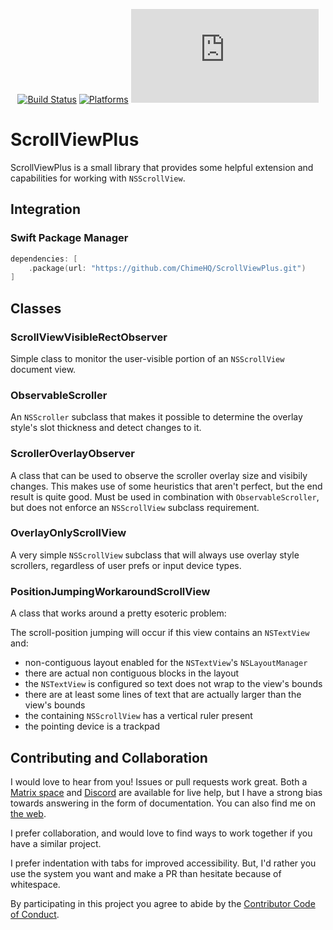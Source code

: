 <div align="center">

[![Build Status][build status badge]][build status]
[![Platforms][platforms badge]][platforms]
[![Matrix][matrix badge]][matrix]

</div>

# ScrollViewPlus

ScrollViewPlus is a small library that provides some helpful extension and capabilities for working with `NSScrollView`.

## Integration

### Swift Package Manager

```swift
dependencies: [
    .package(url: "https://github.com/ChimeHQ/ScrollViewPlus.git")
]
```

## Classes

### ScrollViewVisibleRectObserver

Simple class to monitor the user-visible portion of an `NSScrollView` document view.

### ObservableScroller

An `NSScroller` subclass that makes it possible to determine the overlay style's slot thickness and detect changes to it.

### ScrollerOverlayObserver

A class that can be used to observe the scroller overlay size and visibily changes. This makes use of some heuristics that aren't perfect, but the end result is quite good. Must be used in combination with `ObservableScroller`, but does not enforce an `NSScrollView` subclass requirement.

### OverlayOnlyScrollView

A very simple `NSScrollView` subclass that will always use overlay style scrollers, regardless of user prefs or input device types.

### PositionJumpingWorkaroundScrollView

A class that works around a pretty esoteric problem:

The scroll-position jumping will occur if this view contains an `NSTextView` and:

- non-contiguous layout enabled for the `NSTextView`'s `NSLayoutManager`
- there are actual non contiguous blocks in the layout
- the `NSTextView` is configured so text does not wrap to the view's bounds
- there are at least some lines of text that are actually larger than the view's bounds
- the containing `NSScrollView` has a vertical ruler present
- the pointing device is a trackpad

## Contributing and Collaboration

I would love to hear from you! Issues or pull requests work great. Both a [Matrix space][matrix] and [Discord][discord] are available for live help, but I have a strong bias towards answering in the form of documentation. You can also find me on [the web](https://www.massicotte.org).

I prefer collaboration, and would love to find ways to work together if you have a similar project.

I prefer indentation with tabs for improved accessibility. But, I'd rather you use the system you want and make a PR than hesitate because of whitespace.

By participating in this project you agree to abide by the [Contributor Code of Conduct](CODE_OF_CONDUCT.md).

[build status]: https://github.com/ChimeHQ/ScrollViewPlus/actions
[build status badge]: https://github.com/ChimeHQ/ScrollViewPlus/workflows/CI/badge.svg
[platforms]: https://swiftpackageindex.com/ChimeHQ/ScrollViewPlus
[platforms badge]: https://img.shields.io/endpoint?url=https%3A%2F%2Fswiftpackageindex.com%2Fapi%2Fpackages%2FChimeHQ%2FScrollViewPlus%2Fbadge%3Ftype%3Dplatforms
[matrix]: https://matrix.to/#/%23chimehq%3Amatrix.org
[matrix badge]: https://img.shields.io/matrix/chimehq%3Amatrix.org?label=Matrix
[discord]: https://discord.gg/esFpX6sErJ
